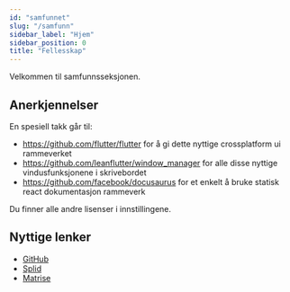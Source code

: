```yaml
---
id: "samfunnet"
slug: "/samfunn"
sidebar_label: "Hjem"
sidebar_position: 0
title: "Fellesskap"
---
```


Velkommen til samfunnsseksjonen.

## Anerkjennelser

En spesiell takk går til:

* <https://github.com/flutter/flutter> for å gi dette nyttige crossplatform ui rammeverket
* <https://github.com/leanflutter/window_manager> for alle disse nyttige vindusfunksjonene i skrivebordet
* <https://github.com/facebook/docusaurus> for et enkelt å bruke statisk react dokumentasjon rammeverk

Du finner alle andre lisenser i innstillingene.

## Nyttige lenker

* [GitHub](https://github.com/LinwoodCloud/Flow)
* [Splid](https://go.linwood.dev/discord)
* [Matrise](https://go.linwood.dev/matrix)
